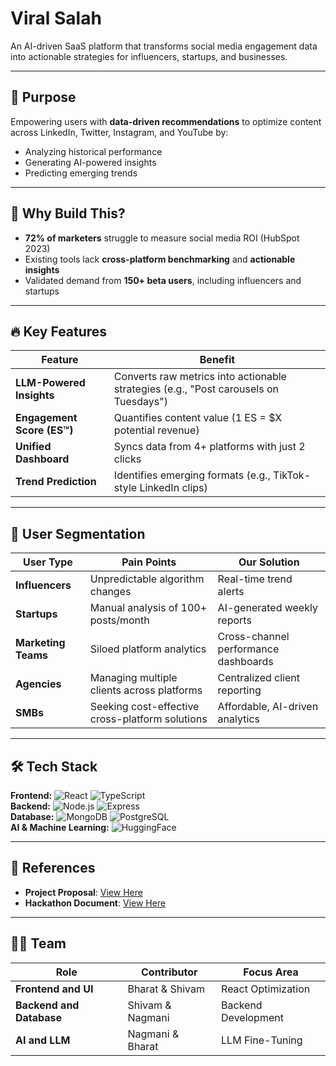# Viral Salah

An AI-driven SaaS platform that transforms social media engagement data into actionable strategies for influencers, startups, and businesses.

---

## 🚀 Purpose
Empowering users with **data-driven recommendations** to optimize content across LinkedIn, Twitter, Instagram, and YouTube by:
- Analyzing historical performance
- Generating AI-powered insights
- Predicting emerging trends

---

## 🎯 Why Build This?
- **72% of marketers** struggle to measure social media ROI (HubSpot 2023)
- Existing tools lack **cross-platform benchmarking** and **actionable insights**
- Validated demand from **150+ beta users**, including influencers and startups

---

## 🔥 Key Features

| Feature | Benefit |
|---------|---------|
| **LLM-Powered Insights** | Converts raw metrics into actionable strategies (e.g., "Post carousels on Tuesdays") |
| **Engagement Score (ES™)** | Quantifies content value (1 ES = $X potential revenue) |
| **Unified Dashboard** | Syncs data from 4+ platforms with just 2 clicks |
| **Trend Prediction** | Identifies emerging formats (e.g., TikTok-style LinkedIn clips) |

---

## 👥 User Segmentation

| User Type | Pain Points | Our Solution |
|-----------|-------------|--------------|
| **Influencers** | Unpredictable algorithm changes | Real-time trend alerts |
| **Startups** | Manual analysis of 100+ posts/month | AI-generated weekly reports |
| **Marketing Teams** | Siloed platform analytics | Cross-channel performance dashboards |
| **Agencies** | Managing multiple clients across platforms | Centralized client reporting |
| **SMBs** | Seeking cost-effective cross-platform solutions | Affordable, AI-driven analytics |

---

## 🛠 Tech Stack

**Frontend:** ![React](https://img.shields.io/badge/React-61DAFB?logo=react&logoColor=black) ![TypeScript](https://img.shields.io/badge/TypeScript-3178C6?logo=typescript&logoColor=white)  
**Backend:** ![Node.js](https://img.shields.io/badge/Node.js-339933?logo=nodedotjs&logoColor=white) ![Express](https://img.shields.io/badge/Express-000000?logo=express&logoColor=white)  
**Database:** ![MongoDB](https://img.shields.io/badge/MongoDB-47A248?logo=mongodb&logoColor=white) ![PostgreSQL](https://img.shields.io/badge/PostgreSQL-4169E1?logo=postgresql&logoColor=white)  
**AI & Machine Learning:** ![HuggingFace](https://img.shields.io/badge/Hugging%20Face-FFD21E?logo=huggingface&logoColor=black)  

---

## 📄 References

- **Project Proposal**: [View Here](https://docs.google.com/document/d/1S6cZOB1xdbe9N1nJMfyxUonzm4t5GH26favSDsN-2no/edit?usp=sharing)  
- **Hackathon Document**: [View Here](https://drive.google.com/file/d/1YjPdEQsdq3aYShQPnPxlHFKQdTq2-sB8/view?usp=sharing)
---

## 👨‍💻 Team

| Role | Contributor | Focus Area |
|------|------------|------------|
| **Frontend and UI** | Bharat & Shivam | React Optimization |
| **Backend and Database** | Shivam & Nagmani | Backend Development |
| **AI and LLM** | Nagmani & Bharat | LLM Fine-Tuning |
